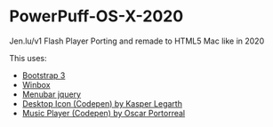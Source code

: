 # PowerPuff-OS-X-2020
Jen.lu/v1 Flash Player Porting and remade to HTML5 Mac like in 2020

This uses:

* [Bootstrap 3](https://getbootstrap.com/docs/3.3/)
* [Winbox](https://nextapps-de.github.io/winbox/)
* [Menubar jquery](https://www.script-tutorials.com/click-action-css3-dropdown-menu-with-jquery/)
* [Desktop Icon (Codepen) by Kasper Legarth](https://codepen.io/legarth/pen/jrKLqd)
* [Music Player (Codepen) by Oscar Portorreal](https://codepen.io/OscarRD/pen/JWOObQ)